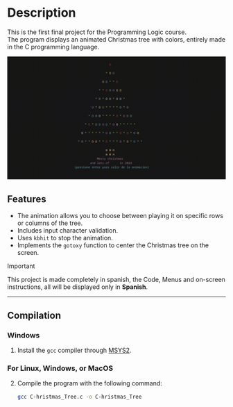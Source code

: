 # Description

This is the first final project for the Programming Logic course.  
The program displays an animated Christmas tree with colors, entirely made in the C programming language.  

![C-hristmas_Tree-Demo](./demo.gif)

## Features
- The animation allows you to choose between playing it on specific rows or columns of the tree.
- Includes input character validation.
- Uses `kbhit` to stop the animation.
- Implements the `gotoxy` function to center the Christmas tree on the screen.

> [!IMPORTANT]  
> This project is made completely in spanish, the Code, Menus and on-screen instructions, all will be displayed only in **Spanish**.

---

## Compilation

### Windows
1. Install the `gcc` compiler through [MSYS2](https://www.msys2.org/).

### For Linux, Windows, or MacOS
2. Compile the program with the following command:
   ```bash
   gcc C-hristmas_Tree.c -o C-hristmas_Tree